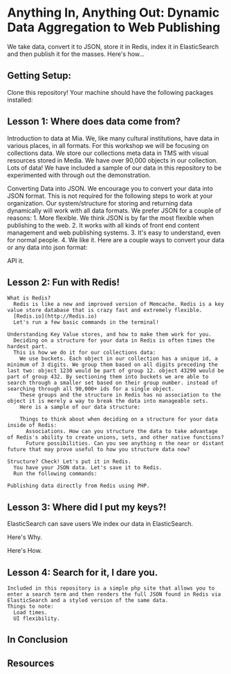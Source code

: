 # Anything In, Anything Out: Dynamic Data Aggregation to Web Publishing

We take data, convert it to JSON, store it in Redis, index it in ElasticSearch and then publish it for the masses. Here's how...

## Getting Setup:
  Clone this repository! Your machine should have the following packages installed:


## Lesson 1: Where does data come from?
  Introduction to data at Mia.
  We, like many cultural institutions, have data in various places, in all formats. For this workshop we will be focusing on collections data. We store our collections meta data in TMS with visual resources stored in Media. We have over 90,000 objects in our collection. Lots of data!
  We have included a sample of our data in this repository to be experimented with through out the demonstration.

  Converting Data into JSON.
  We encourage you to convert your data into JSON format. This is not required for the following steps to work at your organization. Our system/structure for storing and returning data dynamically will work with all data formats.
  We prefer JSON for a couple of reasons:
    1. More flexible. We think JSON is by far the most flexible when publishing to the web.
    2. It works with all kinds of front end content management and web publishing systems.
    3. It's easy to understand, even for normal people.
    4. We like it.
  Here are a couple ways to convert your data or any data into json format:

  API it.


## Lesson 2: Fun with Redis!
    What is Redis?
      Redis is like a new and improved version of Memcache. Redis is a key value store database that is crazy fast and extremely flexible.
      [Redis.io](http://Redis.io)
      Let's run a few basic commands in the terminal!

    Understanding Key Value stores, and how to make them work for you.
      Deciding on a structure for your data in Redis is often times the hardest part.
      This is how we do it for our collections data:
        We use buckets. Each object in our collection has a unique id, a minimum of 3 digits. We group them based on all digits preceding the last two: object 1230 would be part of group 12. object 43290 would be part of group 432. By sectioning them into buckets we are able to search through a smaller set based on their group number. instead of searching through all 90,000+ ids for a single object.
        These groups and the structure in Redis has no association to the object it is merely a way to break the data into manageable sets.
        Here is a sample of our data structure:

        Things to think about when deciding on a structure for your data inside of Redis:
          Associations. How can you structure the data to take advantage of Redis's ability to create unions, sets, and other native functions?
          Future possibilities. Can you see anything n the near or distant future that may prove useful to how you structure data now?

    Structure? Check! Let's put it in Redis.
      You have your JSON data. Let's save it to Redis.
      Run the following commands:

    Publishing data directly from Redis using PHP.


## Lesson 3: Where did I put my keys?!
  ElasticSearch can save users
    We index our data in ElasticSearch.

  Here's Why.

  Here's How.

## Lesson 4: Search for it, I dare you.
    Included in this repository is a simple php site that allows you to enter a search term and then renders the full JSON found in Redis via ElasticSearch and a styled version of the same data.
    Things to note:
      Load times.
      UI flexibility.
## In Conclusion

## Resources
